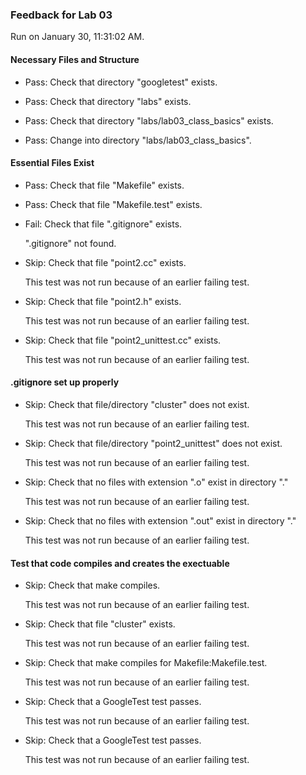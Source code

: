 ### Feedback for Lab 03

Run on January 30, 11:31:02 AM.


#### Necessary Files and Structure

+ Pass: Check that directory "googletest" exists.

+ Pass: Check that directory "labs" exists.

+ Pass: Check that directory "labs/lab03_class_basics" exists.

+ Pass: Change into directory "labs/lab03_class_basics".


#### Essential Files Exist

+ Pass: Check that file "Makefile" exists.

+ Pass: Check that file "Makefile.test" exists.

+ Fail: Check that file ".gitignore" exists.

     ".gitignore" not found.

+ Skip: Check that file "point2.cc" exists.

  This test was not run because of an earlier failing test.

+ Skip: Check that file "point2.h" exists.

  This test was not run because of an earlier failing test.

+ Skip: Check that file "point2_unittest.cc" exists.

  This test was not run because of an earlier failing test.


#### .gitignore set up properly

+ Skip: Check that file/directory "cluster" does not exist.

  This test was not run because of an earlier failing test.

+ Skip: Check that file/directory "point2_unittest" does not exist.

  This test was not run because of an earlier failing test.

+ Skip: Check that no files with extension ".o" exist in directory "."

  This test was not run because of an earlier failing test.

+ Skip: Check that no files with extension ".out" exist in directory "."

  This test was not run because of an earlier failing test.


#### Test that code compiles and creates the exectuable

+ Skip: Check that make compiles.

  This test was not run because of an earlier failing test.

+ Skip: Check that file "cluster" exists.

  This test was not run because of an earlier failing test.

+ Skip: Check that make compiles for Makefile:Makefile.test.

  This test was not run because of an earlier failing test.

+ Skip: Check that a GoogleTest test passes.

  This test was not run because of an earlier failing test.

+ Skip: Check that a GoogleTest test passes.

  This test was not run because of an earlier failing test.

